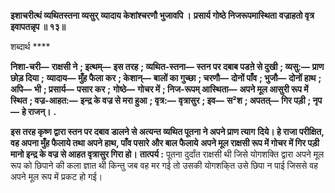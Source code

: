 **इशाचरीत्थं व्यथितस्तना व्यसुर्** **व्यादाय केशांश्चरणौ भुजावपि ।** **प्रसार्य गोष्ठे निजरूपमास्थिता** **वज्राहतो वृत्र इवापतन्नृप ॥ १३॥** 

शब्दार्थ **** 

**निशा-चरी—** **राक्षसी ने** **; इत्थम्—** **इस तरह** **; व्यथित-स्तना—** **स्तन पर दबाब पडऩे से दुखी** **; व्यसु:—** **प्राण छोड़ दिया** **;** **व्यादाय—** **मुँह फैला कर** **; केशान्—** **बालों का गुच्छा** **; चरणौ—** **दोनों पाँव** **; भुजौ—** **दोनों हाथ** **; अपि—** **भी** **; प्रसार्य—** **पसार कर** **;** **गोष्ठे—** **गोचर में** **; निज-रूपम् आस्थिता—** **अपने मूल आसुरी रूप में स्थित** **; वज्र-आहत:—** **इन्द्र के वज्र से मरा हुआ** **; वृत्र:—** **वृत्रासुर** **; इव—** **स²श** **; अपतत्—** **गिर पड़ी** **; नृप—** **हे राजन्।** **.** 

**इस तरह कृष्ण द्वारा स्तन पर दबाव डालने से अत्यन्त व्यथित पूतना ने अपने प्राण त्याग** **दिये। हे राजा परीक्षित, वह अपना मुँह फैलाये तथा अपने हाथ, पाँव पसारे और बाल फैलाये** **अपने मूल राक्षसी रूप में गोचर में गिर पड़ी मानो इन्द्र के वज्र से आहत वृत्रासुर गिरा हो।** **तात्पर्य :** पूतना दुर्दांत राक्षसी थी जिसे योगशक्ति द्वारा अपने मूल रूप को छिपाने की कला ज्ञात थी किन्तु जब वह मर गई तो उसकी योगशकि्त उसे छिपा न पाई जिससे वह अपने मूल रूप में प्रकट हो गई।  